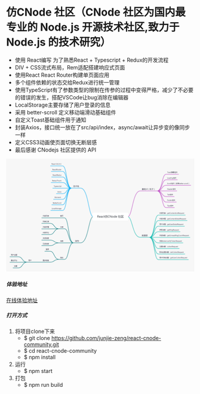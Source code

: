 # 仿CNode 社区（CNode 社区为国内最专业的 Node.js 开源技术社区,致力于 Node.js 的技术研究） 
- 使用 React编写 为了熟悉React + Typescript + Redux的开发流程
- DIV + CSS流式布局，Rem适配搭建响应式页面
- 使用React React Router构建单页面应用
- 多个组件依赖的状态交给Redux进行统一管理
- 使用TypeScript有了参数类型的限制在传参的过程中变得严格，减少了不必要的错误的发生，搭配VSCode让bug消除在编辑器
- LocalStorage主要存储了用户登录的信息
- 采用 better-scroll 定义移动端滑动基础组件
- 自定义Toast基础组件用于通知
- 封装Axios，接口统一放在了src/api/index，async/await让异步变的像同步一样
- 定义CSS3动画使页面切换无断层感
- 最后感谢 CNodejs 社区提供的 API

![image](https://github.com/junjie-zeng/react-cnode-community/blob/master/src/assets/image/CNode.png)

##### 体验地址
[在线体验地址](http://47.111.227.182/#/home)

##### 打开方式
1. 将项目clone下来
	- $ git clone https://github.com/junjie-zeng/react-cnode-community.git
	- $ cd react-cnode-community
	- $ npm install
2. 运行
	- $ npm start
3. 打包
	- $ npm run build








